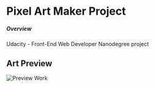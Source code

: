 # Pixel Art Maker Project

##### Overview

Udacity - Front-End Web Developer Nanodegree project



## Art Preview

![Preview Work](art.jpg)
